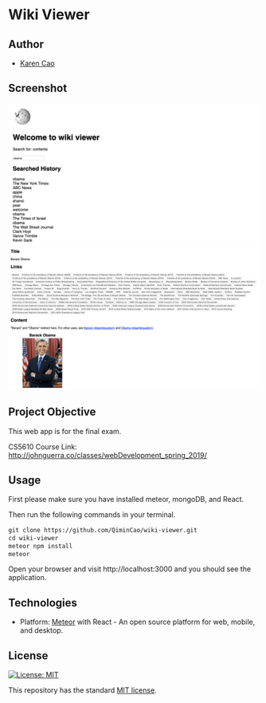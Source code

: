 # Wiki Viewer

## Author
- [Karen Cao](https://qimincao.github.io/HomePage_Karen/)

## Screenshot
![screenshot](public/page1.png)
![screenshot](public/page2.png)

## Project Objective

This web app is for the final exam.

CS5610 Course Link: http://johnguerra.co/classes/webDevelopment_spring_2019/ 

## Usage

First please make sure you have installed meteor, mongoDB, and React.

Then run the following commands in your terminal.

```
git clone https://github.com/QiminCao/wiki-viewer.git
cd wiki-viewer
meteor npm install
meteor
```
Open your browser and visit http://localhost:3000 and you should see the application.

## Technologies

- Platform: [Meteor](https://www.meteor.com/) with React - An open source platform for 
web, mobile, and desktop.

## License
[![License: MIT](https://img.shields.io/badge/License-MIT-yellow.svg)](https://opensource.org/licenses/MIT)

This repository has the standard [MIT license](https://opensource.org/licenses/MIT). 